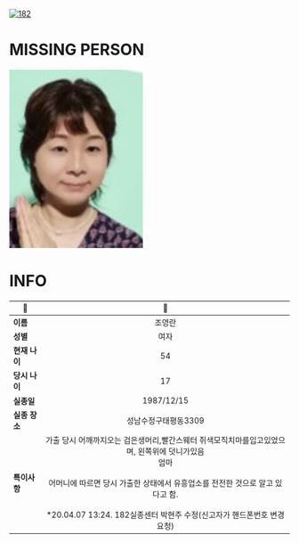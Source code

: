[![182](https://img.shields.io/badge/%EC%8B%A4%EC%A2%85%EC%8B%A0%EA%B3%A0%EB%8A%94%20%EA%B5%AD%EB%B2%88%EC%97%86%EC%9D%B4-182-blue)](http://safe182.go.kr/index.do)

# MISSING PERSON

<img src="./missing_person.jpg">

# INFO

|🔑|💎|
|--|:--:|
|**이름**|조영란|
|**성별**|여자|
|**현재 나이**|54|
|**당시 나이**|17|
|**실종일**|1987/12/15|
|**실종 장소**|성남수정구태평동3309|
|**특이사항**|가출 당시 어깨까지오는 검은생머리,빨간스웨터   쥐색모직치마를입고있었으며, 왼쪽위에 덧니가있음</br>엄마  </br></br>어머니에 따르면 당시 가출한 상태에서 유흥업소를 전전한 것으로 알고 있다고 함.</br></br>*20.04.07 13:24. 182실종센터 박현주 수정(신고자가 핸드폰번호 변경 요청)|
